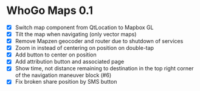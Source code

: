 WhoGo Maps 0.1
==============

* [x] Switch map component from QtLocation to Mapbox GL
* [x] Tilt the map when navigating (only vector maps)
* [x] Remove Mapzen geocoder and router due to shutdown of services
* [x] Zoom in instead of centering on position on double-tap
* [x] Add button to center on position
* [x] Add attribution button and associated page
* [x] Show time, not distance remaining to destination in the top right
      corner of the navigation maneuver block (#6)
* [x] Fix broken share position by SMS button
